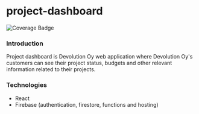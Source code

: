 # project-dashboard
![Coverage Badge](https://img.shields.io/endpoint?url=https://gist.githubusercontent.com/mkurkela/cd9d99670d764fc683932b3c17690fee/raw/project-dashboard_main.json)

### Introduction
Project dashboard is Devolution Oy web application where Devolution Oy's customers can see their project status, budgets and other relevant information related to their projects.

### Technologies
- React
- Firebase (authentication, firestore, functions and hosting)
